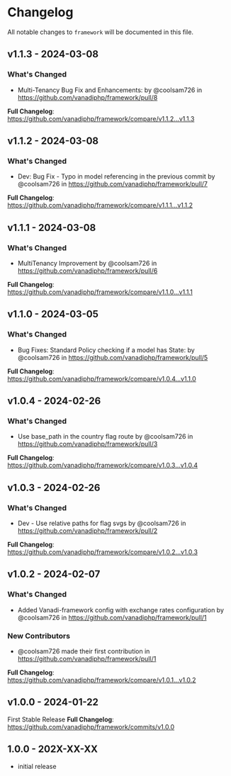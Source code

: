 # Changelog

All notable changes to `framework` will be documented in this file.

## v1.1.3 - 2024-03-08

### What's Changed

* Multi-Tenancy Bug Fix and Enhancements: by @coolsam726 in https://github.com/vanadiphp/framework/pull/8

**Full Changelog**: https://github.com/vanadiphp/framework/compare/v1.1.2...v1.1.3

## v1.1.2 - 2024-03-08

### What's Changed

* Dev: Bug Fix - Typo in model referencing in the previous commit by @coolsam726 in https://github.com/vanadiphp/framework/pull/7

**Full Changelog**: https://github.com/vanadiphp/framework/compare/v1.1.1...v1.1.2

## v1.1.1 - 2024-03-08

### What's Changed

* MultiTenancy Improvement by @coolsam726 in https://github.com/vanadiphp/framework/pull/6

**Full Changelog**: https://github.com/vanadiphp/framework/compare/v1.1.0...v1.1.1

## v1.1.0 - 2024-03-05

### What's Changed

* Bug Fixes: Standard Policy checking if a model has State: by @coolsam726 in https://github.com/vanadiphp/framework/pull/5

**Full Changelog**: https://github.com/vanadiphp/framework/compare/v1.0.4...v1.1.0

## v1.0.4 - 2024-02-26

### What's Changed

* Use base_path in the country flag route by @coolsam726 in https://github.com/vanadiphp/framework/pull/3

**Full Changelog**: https://github.com/vanadiphp/framework/compare/v1.0.3...v1.0.4

## v1.0.3 - 2024-02-26

### What's Changed

* Dev - Use relative paths for flag svgs by @coolsam726 in https://github.com/vanadiphp/framework/pull/2

**Full Changelog**: https://github.com/vanadiphp/framework/compare/v1.0.2...v1.0.3

## v1.0.2 - 2024-02-07

### What's Changed

* Added Vanadi-framework config with exchange rates configuration by @coolsam726 in https://github.com/vanadiphp/framework/pull/1

### New Contributors

* @coolsam726 made their first contribution in https://github.com/vanadiphp/framework/pull/1

**Full Changelog**: https://github.com/vanadiphp/framework/compare/v1.0.1...v1.0.2

## v1.0.0 - 2024-01-22

First Stable Release
**Full Changelog**: https://github.com/vanadiphp/framework/commits/v1.0.0

## 1.0.0 - 202X-XX-XX

- initial release
